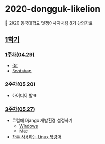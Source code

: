 # 2020-dongguk-likelion  
:lion: 2020 동국대학교 멋쟁이사자처럼 8기 강의자료  

## [1학기](https://github.com/JuYeong0413/2020-dongguk-likelion/tree/master/1st-semester)  
### [1주차(04.29)](https://github.com/JuYeong0413/2020-dongguk-likelion/tree/master/1st-semester/week-01)  
- [Git](https://github.com/JuYeong0413/2020-dongguk-likelion/blob/master/1st-semester/week-01/git.md)  
- [Bootstrap](https://github.com/JuYeong0413/2020-dongguk-likelion/blob/master/1st-semester/week-01/bootstrap.md)  

### 2주차(05.20)  
- 아이디어 발표  

### [3주차(05.27)](https://github.com/JuYeong0413/2020-dongguk-likelion/tree/master/1st-semester/week-03)  
- 로컬에 Django 개발환경 설정하기  
  - [Windows](https://github.com/JuYeong0413/2020-dongguk-likelion/blob/master/1st-semester/week-03/windows-local-setting.md)  
  - [Mac](https://github.com/JuYeong0413/2020-dongguk-likelion/blob/master/1st-semester/week-03/mac-local-setting.md)  
- [자주 사용하는 Linux 명령어](https://github.com/JuYeong0413/2020-dongguk-likelion/blob/master/1st-semester/week-03/linux-commands.md)  

